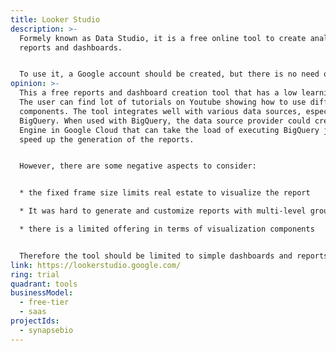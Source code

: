 ```yaml
---
title: Looker Studio
description: >-
  Formely known as Data Studio, it is a free online tool to create analytics
  reports and dashboards.


  To use it, a Google account should be created, but there is no need of using Google Cloud Platform.
opinion: >-
  This a free reports and dashboard creation tool that has a low learning curve.
  The user can find lot of tutorials on Youtube showing how to use different
  components. The tool integrates well with various data sources, especially
  BigQuery. When used with BigQuery, the data source provider could create a BI
  Engine in Google Cloud that can take the load of executing BigQuery jobs and
  speed up the generation of the reports.


  However, there are some negative aspects to consider:


  * the fixed frame size limits real estate to visualize the report

  * It was hard to generate and customize reports with multi-level groups

  * there is a limited offering in terms of visualization components


  Therefore the tool should be limited to simple dashboards and reports that do not require complex joins and aggregations. In that case, it is a good free solution.
link: https://lookerstudio.google.com/
ring: trial
quadrant: tools
businessModel:
  - free-tier
  - saas
projectIds:
  - synapsebio
---
```

